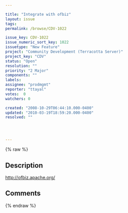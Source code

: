 ```yaml
---

title: "Integrate with ofbiz"
layout: issue
tags: 
permalink: /browse/CDV-1022

issue_key: CDV-1022
issue_numeric_sort_key: 1022
issuetype: "New Feature"
project: "Community Development (Terracotta Server)"
project_key: "CDV"
status: "Open"
resolution: ""
priority: "2 Major"
components: ""
labels: 
assignee: "prodmgmt"
reporter: "ttayal"
votes:  0
watchers: 0

created: "2008-10-29T06:44:10.000-0400"
updated: "2010-03-19T18:59:20.000-0400"
resolved: ""




---
```


{% raw %}

## Description

<div markdown="1" class="description">

http://ofbiz.apache.org/

</div>

## Comments



{% endraw %}
